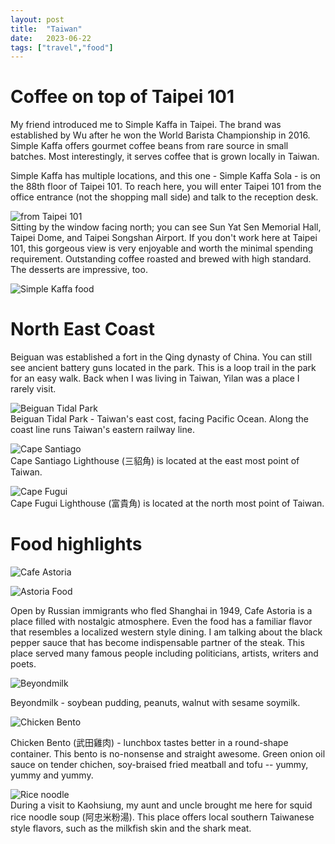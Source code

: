 ```yaml
---
layout: post
title:  "Taiwan"
date:   2023-06-22
tags: ["travel","food"]
---
```


# Coffee on top of Taipei 101
My friend introduced me to Simple Kaffa in Taipei. The brand was established by Wu after he won the World Barista Championship in 2016. Simple Kaffa offers gourmet coffee beans from rare source in small batches. Most interestingly, it serves coffee that is grown locally in Taiwan.  

Simple Kaffa has multiple locations, and this one - Simple Kaffa Sola - is on the 88th floor of Taipei 101. To reach here, you will enter Taipei 101 from the office entrance (not the shopping mall side) and talk to the reception desk. 

![from Taipei 101](/taiwan/taipei101.JPG)  
Sitting by the window facing north; you can see Sun Yat Sen Memorial Hall, Taipei Dome, and Taipei Songshan Airport. If you don't work here at Taipei 101, this gorgeous view is very enjoyable and worth the minimal spending requirement. Outstanding coffee roasted and brewed with high standard. The desserts are impressive, too.  

![Simple Kaffa food](/taiwan/simple-food.JPG)  

# North East Coast   

Beiguan was established a fort in the Qing dynasty of China. You can still see ancient battery guns located in the park. This is a loop trail in the park for an easy walk. Back when I was living in Taiwan, Yilan was a place I rarely visit.   

![Beiguan Tidal Park](/taiwan/beiguan-tidal-park.JPG)  
Beiguan Tidal Park - Taiwan's east cost, facing Pacific Ocean. Along the coast line runs Taiwan's eastern railway line.

![Cape Santiago](/taiwan/santiago.JPG)  
Cape Santiago Lighthouse (三貂角) is located at the east most point of Taiwan.

![Cape Fugui](/taiwan/fugui.JPG)  
Cape Fugui Lighthouse (富貴角) is located at the north most point of Taiwan.

# Food highlights  

![Cafe Astoria](/taiwan/astoria.JPG)  

![Astoria Food](/taiwan/astoria-food.JPG)

Open by Russian immigrants who fled Shanghai in 1949, Cafe Astoria is a place filled with nostalgic atmosphere. Even the food has a familiar flavor that resembles a localized western style dining. I am talking about the black pepper sauce that has become indispensable partner of the steak. This place served many famous people including politicians, artists, writers and poets.

![Beyondmilk](/taiwan/beyondmilk.JPG)  

Beyondmilk - soybean pudding, peanuts, walnut with sesame soymilk.  

![Chicken Bento](/taiwan/takeda-chicken.JPG)  

Chicken Bento (武田雞肉) - lunchbox tastes better in a round-shape container. This bento is no-nonsense and straight awesome. Green onion oil sauce on tender chichen, soy-braised fried meatball and tofu -- yummy, yummy and yummy.  

![Rice noodle](/taiwan/rice-noodle.JPG)  
During a visit to Kaohsiung, my aunt and uncle brought me here for squid rice noodle soup (阿忠米粉湯). This place offers local southern Taiwanese style flavors, such as the milkfish skin and the shark meat.  


